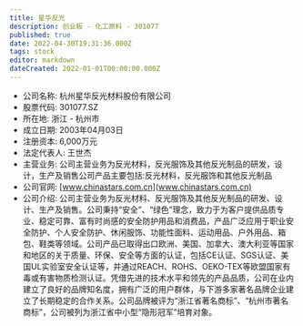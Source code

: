 ```yaml
---
title: 星华反光
description: 创业板 - 化工原料 - 301077
published: true
date: 2022-04-30T19:31:36.000Z
tags: stock
editor: markdown
dateCreated: 2022-01-01T00:00:00.000Z
---
```


- 公司名称: 杭州星华反光材料股份有限公司
- 股票代码: 301077.SZ
- 所在地: 浙江 - 杭州市
- 成立日期: 2003年04月03日
- 注册资本: 6,000万元
- 法定代表人: 王世杰
- 主营业务: 公司主营业务为反光材料，反光服饰及其他反光制品的研发，设计，生产及销售公司产品主要包括:反光材料，反光服饰和其他反光制品
- 公司官网: [www.chinastars.com.cn](www.chinastars.com.cn)
- 公司介绍: 公司主营业务为反光材料、反光服饰及其他反光制品的研发、设计、生产及销售。公司秉持“安全”、“绿色”理念，致力于为客户提供品质专业、稳定可靠、富有时尚感的安全防护用品和消费品，产品广泛应用于职业安全防护、个人安全防护、休闲服饰、功能性面料、运动用品、户外用品、箱包、鞋类等领域。公司产品已取得出口欧洲、美国、加拿大、澳大利亚等国家和地区的关于质量、环保、安全等方面的认证，包括CE认证、SGS认证、美国UL实验室安全认证等，并通过REACH、ROHS、OEKO-TEX等欧盟国家有毒或有害物质检测认证。凭借先进的技术水平和领先的产品品质，公司在业内建立了良好的品牌知名度，拥有广泛的用户群体，与下游多家著名品牌企业建立了长期稳定的合作关系。公司品牌被评为“浙江省著名商标”、“杭州市著名商标”，公司被列为浙江省中小型“隐形冠军”培育对象。


